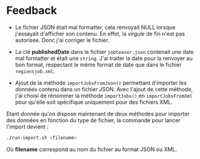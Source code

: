 # Feedback


- Le fichier JSON était mal formatter, cela renvoyait NULL lorsque j'essayait d'afficher son contenu. En effet, la *virgule* de fin n'est pas autorisée. Donc j'ai corriger le fichier.

- La clé **publishedDate** dans le fichier `jobteaser.json` contenait une date mal formatter et était une `string`. J'ai traiter la date pour la renvoyer au bon format, respectant le même format de date que dans le fichier `regionsjob.xml`.

- Ajout de la méthode `importJobsFromJson()` permettant d'importer les données contenu dans un fichier JSON. Avec l'ajout de cette méthode, j'ai choisi de rénommer la méthode `importJobs()` en `importJobsFromXml` pour qu'elle soit spécifique uniquement pour des fichiers XML.


Etant donnée qu'on dispose maintenant de deux méthodes pour importer des données en fonction du type de fichier, la commande pour lancer l'import devient :

```sh
./run-import.sh <filename>
```

Où **filename** correspond au nom du fichier au format JSON ou XML.

